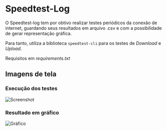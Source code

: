 # Speedtest-Log

O Speedtest-log tem por obtivo realizar testes periódicos da conexão de internet, guardando seus resultados em arquivo .csv e com a possibilidade de gerar representação gráfica.

Para tanto, utiliza a biblioteca `speedtest-cli` para os testes de *Download* e *Upload*.

Requisitos em *requirements.txt*

## Imagens de tela

### Execução dos testes
![Screenshot](https://imgoo.com/images/pBwMBq.png)

### Resultado em gráfico
![Gráfico](https://imgoo.com/images/pBwTAw.png)
